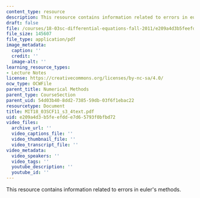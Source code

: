 ```yaml
---
content_type: resource
description: This resource contains information related to errors in euler's methods.
draft: false
file: /courses/18-03sc-differential-equations-fall-2011/e209a4d3b5feefdde7d65793f0bfbd72_MIT18_03SCF11_s3_4text.pdf
file_size: 145607
file_type: application/pdf
image_metadata:
  caption: ''
  credit: ''
  image-alt: ''
learning_resource_types:
- Lecture Notes
license: https://creativecommons.org/licenses/by-nc-sa/4.0/
ocw_type: OCWFile
parent_title: Numerical Methods
parent_type: CourseSection
parent_uid: 54d03b40-8dd2-7385-59db-03f6f1ebac22
resourcetype: Document
title: MIT18_03SCF11_s3_4text.pdf
uid: e209a4d3-b5fe-efdd-e7d6-5793f0bfbd72
video_files:
  archive_url: ''
  video_captions_file: ''
  video_thumbnail_file: ''
  video_transcript_file: ''
video_metadata:
  video_speakers: ''
  video_tags: ''
  youtube_description: ''
  youtube_id: ''
---
```

This resource contains information related to errors in euler's methods.